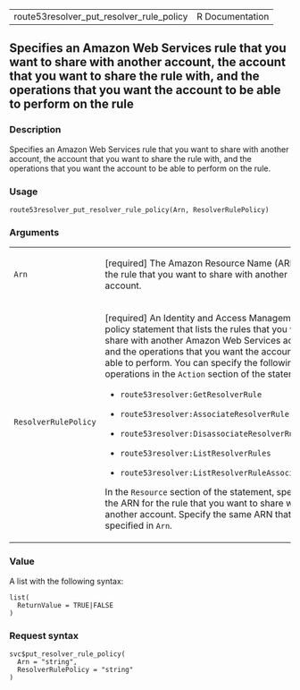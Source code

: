 <table style="width: 100%;">
<tbody>
<tr class="odd">
<td>route53resolver_put_resolver_rule_policy</td>
<td style="text-align: right;">R Documentation</td>
</tr>
</tbody>
</table>

## Specifies an Amazon Web Services rule that you want to share with another account, the account that you want to share the rule with, and the operations that you want the account to be able to perform on the rule

### Description

Specifies an Amazon Web Services rule that you want to share with
another account, the account that you want to share the rule with, and
the operations that you want the account to be able to perform on the
rule.

### Usage

    route53resolver_put_resolver_rule_policy(Arn, ResolverRulePolicy)

### Arguments

<table>
<colgroup>
<col style="width: 35%" />
<col style="width: 65%" />
</colgroup>
<tbody>
<tr class="odd">
<td><code
id="route53resolver_put_resolver_rule_policy_:_Arn">Arn</code></td>
<td><p>[required] The Amazon Resource Name (ARN) of the rule that you
want to share with another account.</p></td>
</tr>
<tr class="even">
<td><code
id="route53resolver_put_resolver_rule_policy_:_ResolverRulePolicy">ResolverRulePolicy</code></td>
<td><p>[required] An Identity and Access Management policy statement
that lists the rules that you want to share with another Amazon Web
Services account and the operations that you want the account to be able
to perform. You can specify the following operations in the
<code>Action</code> section of the statement:</p>
<ul>
<li><p><code>route53resolver:GetResolverRule</code></p></li>
<li><p><code>route53resolver:AssociateResolverRule</code></p></li>
<li><p><code>route53resolver:DisassociateResolverRule</code></p></li>
<li><p><code>route53resolver:ListResolverRules</code></p></li>
<li><p><code>route53resolver:ListResolverRuleAssociations</code></p></li>
</ul>
<p>In the <code>Resource</code> section of the statement, specify the
ARN for the rule that you want to share with another account. Specify
the same ARN that you specified in <code>Arn</code>.</p></td>
</tr>
</tbody>
</table>

### Value

A list with the following syntax:

    list(
      ReturnValue = TRUE|FALSE
    )

### Request syntax

    svc$put_resolver_rule_policy(
      Arn = "string",
      ResolverRulePolicy = "string"
    )
